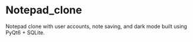 # Notepad_clone
Notepad clone with user accounts, note saving, and dark mode built using PyQt6 + SQLite.
